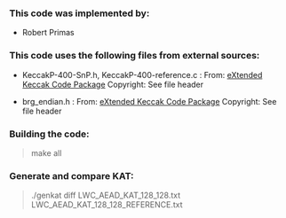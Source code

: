 ### This code was implemented by:

* Robert Primas

### This code uses the following files from external sources:

* KeccakP-400-SnP.h, KeccakP-400-reference.c :
From: [eXtended Keccak Code Package](https://github.com/XKCP/XKCP/tree/master/lib/low/KeccakP-400/Reference)
Copyright: See file header

* brg_endian.h :
From: [eXtended Keccak Code Package](https://github.com/XKCP/XKCP/tree/master/lib/common)
Copyright: See file header

### Building the code:

> make all

### Generate and compare KAT:

> ./genkat
> diff LWC_AEAD_KAT_128_128.txt LWC_AEAD_KAT_128_128_REFERENCE.txt
